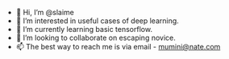 - 👋 Hi, I’m @slaime
- 👀 I’m interested in useful cases of deep learning. 
- 🌱 I’m currently learning basic tensorflow.
- 💞️ I’m looking to collaborate on escaping novice.
- 📫 The best way to reach me is via email - mumini@nate.com

<!---
slaime/slaime is a ✨ special ✨ repository because its `README.md` (this file) appears on your GitHub profile.
You can click the Preview link to take a look at your changes.
--->
